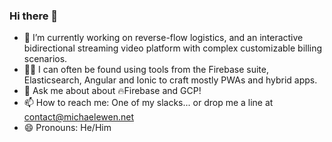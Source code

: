 ### Hi there 👋

- 🔭 I’m currently working on reverse-flow logistics, and an interactive bidirectional streaming video platform with complex customizable billing scenarios. 
- 👨‍💻 I can often be found using tools from the Firebase suite, Elasticsearch, Angular and Ionic to craft mostly PWAs and hybrid apps.
- 💬 Ask me about about 🔥Firebase and GCP! 
- 📫 How to reach me: One of my slacks... or drop me a line at contact@michaelewen.net
- 😄 Pronouns: He/Him
